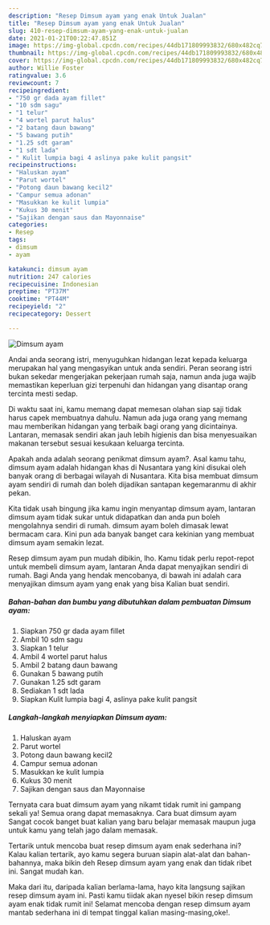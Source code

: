 ```yaml
---
description: "Resep Dimsum ayam yang enak Untuk Jualan"
title: "Resep Dimsum ayam yang enak Untuk Jualan"
slug: 410-resep-dimsum-ayam-yang-enak-untuk-jualan
date: 2021-01-21T00:22:47.851Z
image: https://img-global.cpcdn.com/recipes/44db171809993832/680x482cq70/dimsum-ayam-foto-resep-utama.jpg
thumbnail: https://img-global.cpcdn.com/recipes/44db171809993832/680x482cq70/dimsum-ayam-foto-resep-utama.jpg
cover: https://img-global.cpcdn.com/recipes/44db171809993832/680x482cq70/dimsum-ayam-foto-resep-utama.jpg
author: Willie Foster
ratingvalue: 3.6
reviewcount: 7
recipeingredient:
- "750 gr dada ayam fillet"
- "10 sdm sagu"
- "1 telur"
- "4 wortel parut halus"
- "2 batang daun bawang"
- "5 bawang putih"
- "1.25 sdt garam"
- "1 sdt lada"
- " Kulit lumpia bagi 4 aslinya pake kulit pangsit"
recipeinstructions:
- "Haluskan ayam"
- "Parut wortel"
- "Potong daun bawang kecil2"
- "Campur semua adonan"
- "Masukkan ke kulit lumpia"
- "Kukus 30 menit"
- "Sajikan dengan saus dan Mayonnaise"
categories:
- Resep
tags:
- dimsum
- ayam

katakunci: dimsum ayam 
nutrition: 247 calories
recipecuisine: Indonesian
preptime: "PT37M"
cooktime: "PT44M"
recipeyield: "2"
recipecategory: Dessert

---
```



![Dimsum ayam](https://img-global.cpcdn.com/recipes/44db171809993832/680x482cq70/dimsum-ayam-foto-resep-utama.jpg)

Andai anda seorang istri, menyuguhkan hidangan lezat kepada keluarga merupakan hal yang mengasyikan untuk anda sendiri. Peran seorang istri bukan sekedar mengerjakan pekerjaan rumah saja, namun anda juga wajib memastikan keperluan gizi terpenuhi dan hidangan yang disantap orang tercinta mesti sedap.

Di waktu  saat ini, kamu memang dapat memesan olahan siap saji tidak harus capek membuatnya dahulu. Namun ada juga orang yang memang mau memberikan hidangan yang terbaik bagi orang yang dicintainya. Lantaran, memasak sendiri akan jauh lebih higienis dan bisa menyesuaikan makanan tersebut sesuai kesukaan keluarga tercinta. 



Apakah anda adalah seorang penikmat dimsum ayam?. Asal kamu tahu, dimsum ayam adalah hidangan khas di Nusantara yang kini disukai oleh banyak orang di berbagai wilayah di Nusantara. Kita bisa membuat dimsum ayam sendiri di rumah dan boleh dijadikan santapan kegemaranmu di akhir pekan.

Kita tidak usah bingung jika kamu ingin menyantap dimsum ayam, lantaran dimsum ayam tidak sukar untuk didapatkan dan anda pun boleh mengolahnya sendiri di rumah. dimsum ayam boleh dimasak lewat bermacam cara. Kini pun ada banyak banget cara kekinian yang membuat dimsum ayam semakin lezat.

Resep dimsum ayam pun mudah dibikin, lho. Kamu tidak perlu repot-repot untuk membeli dimsum ayam, lantaran Anda dapat menyajikan sendiri di rumah. Bagi Anda yang hendak mencobanya, di bawah ini adalah cara menyajikan dimsum ayam yang enak yang bisa Kalian buat sendiri.

<!--inarticleads1-->

##### Bahan-bahan dan bumbu yang dibutuhkan dalam pembuatan Dimsum ayam:

1. Siapkan 750 gr dada ayam fillet
1. Ambil 10 sdm sagu
1. Siapkan 1 telur
1. Ambil 4 wortel parut halus
1. Ambil 2 batang daun bawang
1. Gunakan 5 bawang putih
1. Gunakan 1.25 sdt garam
1. Sediakan 1 sdt lada
1. Siapkan  Kulit lumpia bagi 4, aslinya pake kulit pangsit




<!--inarticleads2-->

##### Langkah-langkah menyiapkan Dimsum ayam:

1. Haluskan ayam
1. Parut wortel
1. Potong daun bawang kecil2
1. Campur semua adonan
1. Masukkan ke kulit lumpia
1. Kukus 30 menit
1. Sajikan dengan saus dan Mayonnaise




Ternyata cara buat dimsum ayam yang nikamt tidak rumit ini gampang sekali ya! Semua orang dapat memasaknya. Cara buat dimsum ayam Sangat cocok banget buat kalian yang baru belajar memasak maupun juga untuk kamu yang telah jago dalam memasak.

Tertarik untuk mencoba buat resep dimsum ayam enak sederhana ini? Kalau kalian tertarik, ayo kamu segera buruan siapin alat-alat dan bahan-bahannya, maka bikin deh Resep dimsum ayam yang enak dan tidak ribet ini. Sangat mudah kan. 

Maka dari itu, daripada kalian berlama-lama, hayo kita langsung sajikan resep dimsum ayam ini. Pasti kamu tiidak akan nyesel bikin resep dimsum ayam enak tidak rumit ini! Selamat mencoba dengan resep dimsum ayam mantab sederhana ini di tempat tinggal kalian masing-masing,oke!.

